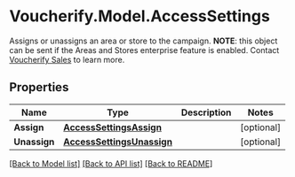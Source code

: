 # Voucherify.Model.AccessSettings
Assigns or unassigns an area or store to the campaign.  **NOTE**: this object can be sent if the Areas and Stores enterprise feature is enabled. Contact [Voucherify Sales](https://www.voucherify.io/contact-sales) to learn more.

## Properties

Name | Type | Description | Notes
------------ | ------------- | ------------- | -------------
**Assign** | [**AccessSettingsAssign**](AccessSettingsAssign.md) |  | [optional] 
**Unassign** | [**AccessSettingsUnassign**](AccessSettingsUnassign.md) |  | [optional] 

[[Back to Model list]](../../README.md#documentation-for-models) [[Back to API list]](../../README.md#documentation-for-api-endpoints) [[Back to README]](../../README.md)

